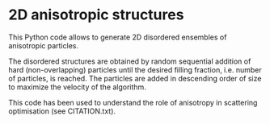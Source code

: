 # 2D anisotropic structures
This Python code allows to generate 2D disordered ensembles of anisotropic particles. 

The disordered structures are obtained by random sequential addition of hard (non-overlapping) particles until the desired filling fraction, i.e. number of particles, is reached. The particles are added in descending order of size to maximize the velocity of the algorithm.

This code has been used to understand the role of anisotropy in scattering optimisation (see CITATION.txt).
